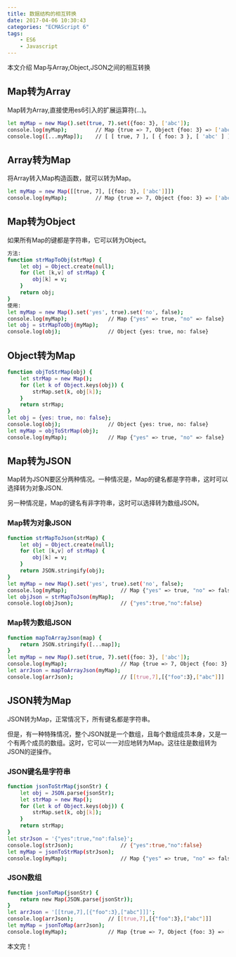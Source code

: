 ```yaml
---
title: 数据结构的相互转换
date: 2017-04-06 10:30:43
categories: "ECMAScript 6"
tags:
	- ES6
	- Javascript
---
```


本文介绍 Map与Array,Object,JSON之间的相互转换

## Map转为Array

Map转为Array,直接使用es6引入的扩展运算符(...)。

``` bash
let myMap = new Map().set(true, 7).set({foo: 3}, ['abc']);
console.log(myMap);			// Map {true => 7, Object {foo: 3} => ['abc']}
console.log([...myMap]);	// [ [ true, 7 ], [ { foo: 3 }, [ 'abc' ] ] ]
```

## Array转为Map

将Array转入Map构造函数，就可以转为Map。

``` bash
let myMap = new Map([[true, 7], [{foo: 3}, ['abc']]])
console.log(myMap);			// Map {true => 7, Object {foo: 3} => ['abc']}
```

## Map转为Object

如果所有Map的键都是字符串，它可以转为Object。

``` bash
方法:
function strMapToObj(strMap) {
	let obj = Object.create(null);
	for (let [k,v] of strMap) {
		obj[k] = v;
	}
	return obj;
}
使用:
let myMap = new Map().set('yes', true).set('no', false);
console.log(myMap);				// Map {"yes" => true, "no" => false}
let obj = strMapToObj(myMap);
console.log(obj);				// Object {yes: true, no: false}
```

## Object转为Map

``` bash
function objToStrMap(obj) {
	let strMap = new Map();
	for (let k of Object.keys(obj)) {
		strMap.set(k, obj[k]);
	}
	return strMap;
}
let obj = {yes: true, no: false};
console.log(obj);				// Object {yes: true, no: false}
let myMap = objToStrMap(obj);
console.log(myMap);				// Map {"yes" => true, "no" => false}
```

## Map转为JSON

Map转为JSON要区分两种情况。一种情况是，Map的键名都是字符串，这时可以选择转为对象JSON.

另一种情况是，Map的键名有非字符串，这时可以选择转为数组JSON。

### Map转为对象JSON

``` bash
function strMapToJson(strMap) {
	let obj = Object.create(null);
	for (let [k,v] of strMap) {
		obj[k] = v;
	}
	return JSON.stringify(obj);
}
let myMap = new Map().set('yes', true).set('no', false);
console.log(myMap);					// Map {"yes" => true, "no" => false}
let objJson = strMapToJson(myMap);
console.log(objJson);				// {"yes":true,"no":false}
```

### Map转为数组JSON

``` bash
function mapToArrayJson(map) {
	return JSON.stringify([...map]);
}
let myMap = new Map().set(true, 7).set({foo: 3}, ['abc']);
console.log(myMap);					// Map {true => 7, Object {foo: 3} => ["abc"]}
let arrJson = mapToArrayJson(myMap);
console.log(arrJson);				// [[true,7],[{"foo":3},["abc"]]]
```

## JSON转为Map

JSON转为Map，正常情况下，所有键名都是字符串。

但是，有一种特殊情况，整个JSON就是一个数组，且每个数组成员本身，又是一个有两个成员的数组。这时，它可以一一对应地转为Map。这往往是数组转为JSON的逆操作。

### JSON键名是字符串

``` bash
function jsonToStrMap(jsonStr) {
	let obj = JSON.parse(jsonStr);
	let strMap = new Map();
	for (let k of Object.keys(obj)) {
		strMap.set(k, obj[k]);
	}
	return strMap;
}
let strJson = '{"yes":true,"no":false}';
console.log(strJson);				// {"yes":true,"no":false}
let myMap = jsonToStrMap(strJson);
console.log(myMap);					// Map {"yes" => true, "no" => false}
```

### JSON数组

``` bash
function jsonToMap(jsonStr) {
	return new Map(JSON.parse(jsonStr));
}
let arrJson = '[[true,7],[{"foo":3},["abc"]]]';
console.log(arrJson);			// [[true,7],[{"foo":3},["abc"]]]
let myMap = jsonToMap(arrJson);
console.log(myMap);				// Map {true => 7, Object {foo: 3} => ["abc"]}
```

本文完！
